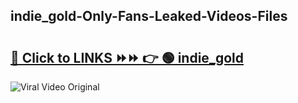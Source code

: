 
 ## indie_gold-Only-Fans-Leaked-Videos-Files

# <h2><a href="https://mediaupload.pro?indie_gold">🔗 Click to LINKS ⏩⏩ 👉 🟢 indie_gold </a></h2>

<a href="https://mediaupload.pro?indie_gold" rel="nofollow" data-target="animated-image.originalLink"><img src="https://i.ibb.co.com/xMMVF88/686577567.gif" alt="Viral Video Original" style="max-width: 100%; display: inline-block;" data-target="animated-image.originalImage"></a>